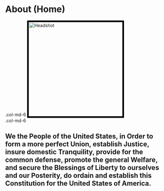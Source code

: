 <html>
<body>
  <h1>About (Home)</h1>
  <div class="container-fluid">
    <div class="row">
      <div class="col-md-6">.col-md-6
      <img src="https://i.postimg.cc/wBrSkcrx/40212635-710494179302774-6326379903797166080-o.jpg" 
      width="300" height="300" alt="Headshot" style="border:5px solid black" style="float:left"></div>
      <div class="col-md-6">.col-md-6 <h2>We the People of the United States, in Order to form a more perfect Union, establish Justice, insure domestic Tranquility, 
      provide for the common defense, promote the general Welfare, and secure the Blessings of Liberty to ourselves and our Posterity, 
      do ordain and establish this Constitution for the United States of America.<h2></div>
    </div>
  </div>
  

<body>
<html>
